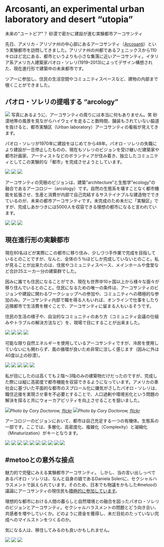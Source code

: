 # Arcosanti, an experimental urban laboratory and desert “utopia”
未来の"ユートピア"？ 砂漠で密かに建設が進む実験都市アーコサンティ

先日、アメリカ・アリゾナ州の中心部にあるアーコサンティ（[Arcosanti](https://arcosanti.org/)）という実験都市を訪問してきました。アリゾナ州の州都であるフェニックスから110キロほど北にある、都市というよりも小さな集落に近いアーコサンティ。イタリア系アメリカ人建築家パオロ・ソレリ(1919–2013)によってデザイン構想された、現在進行形で建築中の未来都市です。

ツアーに参加し、住民の生活空間やコミュニティスペースなど、建物の内部まで覗くことができました。

## パオロ・ソレリの提唱する “arcology”

![](arcosanti01.jpg)
写真にあるように、アーコサンティの周りには本当に何もありません。笑
砂漠地帯の風景を見ながらハイウェイを走ること数時間、舗装もされていない脇道を抜けると、都市実験区（Urban laboratory）アーコサンティの看板が見えてきます。

パオロ・ソレリが1970年に建設をはじめてから48年。パオロ・ソレリの失職により建設が一旦停止したものの、現在もソレリのビジョンを受け継いだ建築家や都市計画家、アーティストなどのボランティアが住み着き、独立したコミュニティとしてこの実験的な「都市」を完成させようとしています。

![](arcosanti02.jpg)
![](arcosanti03.jpg)
![](arcosanti04.jpg)

アーコサンティの究極のビジョンは、建築”architecture”と生態学”ecology”の融合であるアーコロジー（arcology）です。自然の生態系を壊すことなく都市機能を拡張させ、生産と消費が内部で自己完結するサステイナブルな建造物でできているのが、未来の都市アーコサンティです。未完成のため未だに「実験区」ですが、完成しあかつきには5000人を収容できる理想の都市になると言われています。

![](arcosanti05.jpg)
![](arcosanti06.jpg)
![](arcosanti07.jpg)


## 現在進行形の実験都市

現在80名ほどが実際にこの都市に移り住み、少しづつ手作業で完成を目指しているとのことですが、なんと、全体の５％ほどしか完成していないとのこと。私が見ることが出来たのは、住居やコミュニティスペース、メインホールや食堂など合計25エーカー分の建築群でした。

因みに誰でも住民になることができ、現在も世界中10ヶ国以上から様々な面々が移り住んでいるとのこと。住民になるための唯一の条件は、アーコサンティのビジョンや建設に関わるワークショップへの参加や、コミュニティへの積極的な参加のみ。アーコサンティ内部で職を得る人もいれば、オンラインで仕事をしたり近隣都市で生活費を稼ぐことで、アーコサンティに留まる人もいるそうです。

住民の生活の様子や、自治的なコミュニティのあり方（コミュニティ会議の仕組みやトラブルの解決方法など）を、現場で目にすることが出来ました。

![](arcosanti08.jpg)
![](arcosanti09.jpg)
![](arcosanti10.jpg)
![](arcosanti11.jpg)


可能な限り自然エネルギーを使用しているアーコサンティですが、冷房を使用していないにも関わらず、風の循環が良いため非常に涼しく感じます（因みに外は40度以上の砂漠）。

![](arcosanti12.jpg)
![](arcosanti13.jpg)
![](arcosanti14.jpg)
![](arcosanti15.jpg)
![](arcosanti16.jpg)

私が目にしたのは高くても２階〜3階のみの建築物だけだったのですが、完成した際には縦に高密度で都市機能を収容できるようになっています。アメリカの車社会に基づいた平面的な都市のスプロール化に嫌気がさしたパオロ・ソレリは、職住近接を実現させ車を不必要とすることで、人口過剰や環境劣化という問題の解決を探ると共にウォーカアビリティを向上させることを狙いました。

![](arcosanti30.jpg)*Photo by Cory Doctorow, [flickr](https://www.flickr.com/photos/doctorow/16488755554/in/photostream/)*
![](arcosanti31.jpg)*Photo by Cory Doctorow, [flickr](https://www.flickr.com/photos/doctorow/16488755554/in/photostream/)*

アーコロジーのビジョンにおいて、都市は自己充足する一つの有機体。生態系の一部です。ここでは、多層化、高密度化、複雑化（Complexity）と凝縮化（Minaturization）がキーとなります。

![](arcosanti17.jpg)
![](arcosanti18.jpg)
![](arcosanti19.jpg)
![](arcosanti20.jpg)
![](arcosanti21.jpg)
![](arcosanti22.jpg)
![](arcosanti23.jpg)
![](arcosanti24.jpg)
![](arcosanti25.jpg)
![](arcosanti26.jpg)

## #metooとの意外な接点

魅力的で完璧にみえる実験都市アーコサンティ。
しかし、当の言い出しっぺであるパオロ・ソレリは、なんと自身の娘であるDaniela Soleriに、セクシャルハラスメントで訴えられています。そのため、日本でも物議をかもした#metooの議論にアーコサンティの現住民も[積極的に参加しています](https://arcosanti.org/metoo/)。

理想的な都市における人間の暮らしと自然環境との融合を図ったパオロ・ソレリのビジョンとアーコサンティ。セクシャルハラスメントの問題とどう向き合い、共感者を増やしていくか。どのように資金を獲得し、未だ目処のたっていない完成へのマイルストンをつくるのか。

気になる人は、移住してみるのも良いかもしれません。

![](arcosanti27.jpg)
![](arcosanti28.jpg)
![](arcosanti29.jpg)
